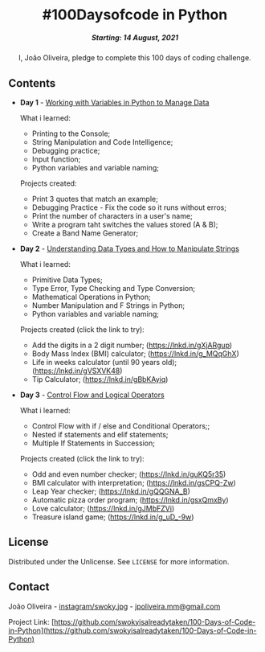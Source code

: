 <h1 align="center"> 
#100Daysofcode in Python
</h1>
<h5 align="center">
Starting: 14 August, 2021
</h5>

<p align="center">
I, João Oliveira, pledge to complete this 100 days of coding challenge.
</p>

## Contents

- <b>Day 1</b> - [Working with Variables in Python to Manage Data](https://github.com/swokyisalreadytaken/100-Days-of-Code-in-Python/tree/main/Day%201)

    What i learned:
    - Printing to the Console;
    - String Manipulation and Code Intelligence;
    - Debugging practice;
    - Input function;
    - Python variables and variable naming;

    Projects created:
    - Print 3 quotes that match an example;
    - Debugging Practice - Fix the code so it runs without erros;
    - Print the number of characters in a user's name;
    - Write a program taht switches the values stored (A & B);
    - Create a Band Name Generator;
    
- <b>Day 2</b> - [Understanding Data Types and How to Manipulate Strings](https://github.com/swokyisalreadytaken/100-Days-of-Code-in-Python/tree/main/Day%202)

    What i learned:
    - Primitive Data Types;
    - Type Error, Type Checking and Type Conversion;
    - Mathematical Operations in Python;
    - Number Manipulation and F Strings in Python;
    - Python variables and variable naming;

    Projects created (click the link to try):
    - Add the digits in a 2 digit number; (https://lnkd.in/gXjARgup)
    - Body Mass Index (BMI) calculator; (https://lnkd.in/g_MQqGhX)
    - Life in weeks calculator (until 90 years old); (https://lnkd.in/gVSXVK48)
    - Tip Calculator; (https://lnkd.in/gBbKAyiq)

- <b>Day 3</b> - [Control Flow and Logical Operators](https://github.com/swokyisalreadytaken/100-Days-of-Code-in-Python/tree/main/Day%203)

    What i learned:
    - Control Flow with if / else and Conditional Operators;;
    - Nested if statements and elif statements;
    - Multiple If Statements in Succession;

    Projects created (click the link to try):
    - Odd and even number checker; (https://lnkd.in/guKQ5r35)
    - BMI calculator with interpretation; (https://lnkd.in/gsCPQ-Zw)
    - Leap Year checker; (https://lnkd.in/gQQGNA_B)
    - Automatic pizza order program; (https://lnkd.in/gsxQmxBy)
    - Love calculator; (https://lnkd.in/gJMbFZVi)
    - Treasure island game; (https://lnkd.in/g_uD_-9w)

<!-- LICENSE -->
## License

Distributed under the Unlicense. See `LICENSE` for more information.



<!-- CONTACT -->
## Contact

João Oliveira - [instagram/swoky.jpg](https://www.instagram.com/swoky.jpg) - jpoliveira.mm@gmail.com

Project Link: [https://github.com/swokyisalreadytaken/100-Days-of-Code-in-Python](https://github.com/swokyisalreadytaken/100-Days-of-Code-in-Python)
